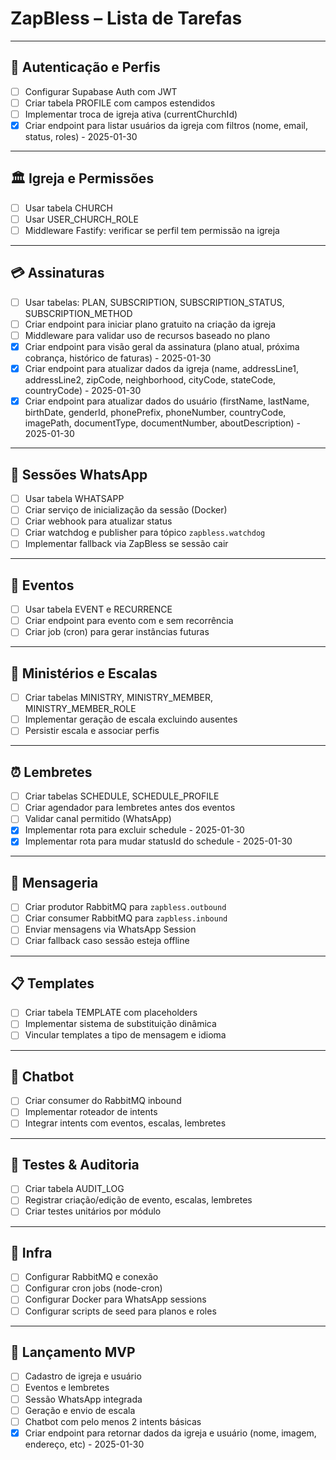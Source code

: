 # ZapBless – Lista de Tarefas

---

## 🔐 Autenticação e Perfis

- [ ] Configurar Supabase Auth com JWT
- [ ] Criar tabela PROFILE com campos estendidos
- [ ] Implementar troca de igreja ativa (currentChurchId)
- [x] Criar endpoint para listar usuários da igreja com filtros (nome, email, status, roles) - 2025-01-30

---

## 🏛️ Igreja e Permissões

- [ ] Usar tabela CHURCH
- [ ] Usar USER_CHURCH_ROLE
- [ ] Middleware Fastify: verificar se perfil tem permissão na igreja

---

## 💳 Assinaturas

- [ ] Usar tabelas: PLAN, SUBSCRIPTION, SUBSCRIPTION_STATUS, SUBSCRIPTION_METHOD
- [ ] Criar endpoint para iniciar plano gratuito na criação da igreja
- [ ] Middleware para validar uso de recursos baseado no plano
- [x] Criar endpoint para visão geral da assinatura (plano atual, próxima cobrança, histórico de faturas) - 2025-01-30
- [x] Criar endpoint para atualizar dados da igreja (name, addressLine1, addressLine2, zipCode, neighborhood, cityCode, stateCode, countryCode) - 2025-01-30
- [x] Criar endpoint para atualizar dados do usuário (firstName, lastName, birthDate, genderId, phonePrefix, phoneNumber, countryCode, imagePath, documentType, documentNumber, aboutDescription) - 2025-01-30

---

## 💬 Sessões WhatsApp

- [ ] Usar tabela WHATSAPP
- [ ] Criar serviço de inicialização da sessão (Docker)
- [ ] Criar webhook para atualizar status
- [ ] Criar watchdog e publisher para tópico `zapbless.watchdog`
- [ ] Implementar fallback via ZapBless se sessão cair

---

## 🧾 Eventos

- [ ] Usar tabela EVENT e RECURRENCE
- [ ] Criar endpoint para evento com e sem recorrência
- [ ] Criar job (cron) para gerar instâncias futuras

---

## 👥 Ministérios e Escalas

- [ ] Criar tabelas MINISTRY, MINISTRY_MEMBER, MINISTRY_MEMBER_ROLE
- [ ] Implementar geração de escala excluindo ausentes
- [ ] Persistir escala e associar perfis

---

## ⏰ Lembretes

- [ ] Criar tabelas SCHEDULE, SCHEDULE_PROFILE
- [ ] Criar agendador para lembretes antes dos eventos
- [ ] Validar canal permitido (WhatsApp)
- [x] Implementar rota para excluir schedule - 2025-01-30
- [x] Implementar rota para mudar statusId do schedule - 2025-01-30

---

## 📨 Mensageria

- [ ] Criar produtor RabbitMQ para `zapbless.outbound`
- [ ] Criar consumer RabbitMQ para `zapbless.inbound`
- [ ] Enviar mensagens via WhatsApp Session
- [ ] Criar fallback caso sessão esteja offline

---

## 📋 Templates

- [ ] Criar tabela TEMPLATE com placeholders
- [ ] Implementar sistema de substituição dinâmica
- [ ] Vincular templates a tipo de mensagem e idioma

---

## 🤖 Chatbot

- [ ] Criar consumer do RabbitMQ inbound
- [ ] Implementar roteador de intents
- [ ] Integrar intents com eventos, escalas, lembretes

---

## 🧪 Testes & Auditoria

- [ ] Criar tabela AUDIT_LOG
- [ ] Registrar criação/edição de evento, escalas, lembretes
- [ ] Criar testes unitários por módulo

---

## 🧼 Infra

- [ ] Configurar RabbitMQ e conexão
- [ ] Configurar cron jobs (node-cron)
- [ ] Configurar Docker para WhatsApp sessions
- [ ] Configurar scripts de seed para planos e roles

---

## 🚀 Lançamento MVP

- [ ] Cadastro de igreja e usuário
- [ ] Eventos e lembretes
- [ ] Sessão WhatsApp integrada
- [ ] Geração e envio de escala
- [ ] Chatbot com pelo menos 2 intents básicas
- [x] Criar endpoint para retornar dados da igreja e usuário (nome, imagem, endereço, etc) - 2025-01-30
